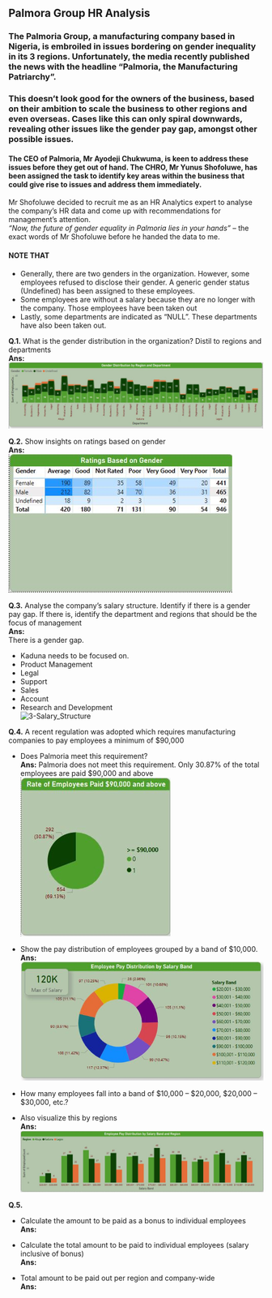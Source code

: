 ## Palmora Group HR Analysis

### The Palmoria Group, a manufacturing company based in Nigeria, is embroiled in issues bordering on gender inequality in its 3 regions. Unfortunately, the media recently published the news with the headline “Palmoria, the Manufacturing Patriarchy”.  
### This doesn’t look good for the owners of the business, based on their ambition to scale the business to other regions and even overseas. Cases like this can only spiral downwards, revealing other issues like the gender pay gap, amongst other possible issues.
#### The CEO of Palmoria, Mr Ayodeji Chukwuma, is keen to address these issues before they get out of hand. The CHRO, Mr Yunus Shofoluwe, has been assigned the task to identify key areas within the business that could give rise to issues and address them immediately.  
Mr Shofoluwe decided to recruit me as an HR Analytics expert to analyse the company’s HR data and come up with recommendations for management’s attention.  
_“Now, the future of gender equality in Palmoria lies in your hands”_ – the exact words of Mr Shofoluwe before he handed the data to me.  

#### NOTE THAT
- Generally, there are two genders in the organization. However, some employees refused to disclose their gender. A generic gender status (Undefined) has been assigned to these employees.
- Some employees are without a salary because they are no longer with the company. Those employees have been taken out
- Lastly, some departments are indicated as “NULL”. These departments have also been taken out.

**Q.1.** What is the gender distribution in the organization? Distil to regions and departments  
**Ans:** 
![Alt](https://github.com/EbenOyeleye/DSA_Capstone_Project1/blob/main/1-Gender_Distribution.JPG)

**Q.2.** Show insights on ratings based on gender  
**Ans:**  
![Alt](https://github.com/EbenOyeleye/DSA_Capstone_Project1/blob/main/2-Gender_Ratings.JPG)

**Q.3.** Analyse the company’s salary structure. Identify if there is a gender pay gap. If there is, identify the department and regions that should be the focus of management  
**Ans:**  
There is a gender  gap.  
 - Kaduna needs to be focused on.
 - Product Management
 - Legal
 - Support
 - Sales
 - Account
 - Research and Development  
   ![3-Salary_Structure](https://github.com/user-attachments/assets/f4e1682f-56ac-4c54-9a9c-fb7ca61cf919)

**Q.4.** A recent regulation was adopted which requires manufacturing companies to pay employees a minimum of $90,000  
 - Does Palmoria meet this requirement?  
   **Ans:** Palmoria does not meet this requirement. Only 30.87% of the total employees are paid $90,000 and above  
   ![Alt](https://github.com/EbenOyeleye/DSA_Capstone_Project1/blob/main/4a-SalaryRequirement.JPG)
   
 - Show the pay distribution of employees grouped by a band of $10,000.  
   **Ans:**  
   ![Alt](https://github.com/EbenOyeleye/DSA_Capstone_Project1/blob/main/4b-Pay_Distribution_SalaryBand.JPG)
   
 - How many employees fall into a band of $10,000 – $20,000, $20,000 – $30,000, etc.?     
 - Also visualize this by regions  
   **Ans:**  
   ![Alt](https://github.com/EbenOyeleye/DSA_Capstone_Project1/blob/main/4c-Pay_Distribution_SalaryBand_Region.JPG)
   
**Q.5.**
 - Calculate the amount to be paid as a bonus to individual employees  
   **Ans:**
 - Calculate the total amount to be paid to individual employees (salary inclusive of bonus)  
   **Ans:**
   
 - Total amount to be paid out per region and company-wide  
   **Ans:**
